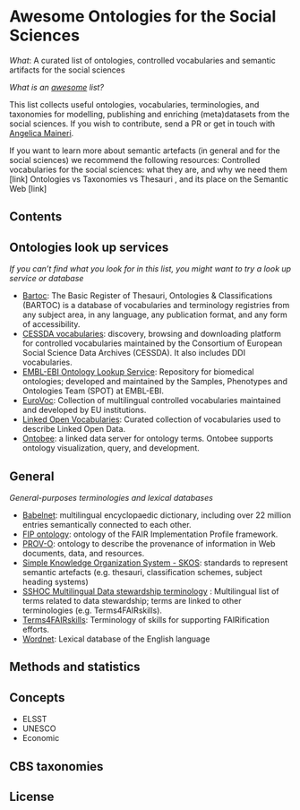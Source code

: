 # Awesome Ontologies for the Social Sciences
*What*: A curated list of ontologies, controlled vocabularies and semantic artifacts for the social sciences

*What is an [awesome](https://github.com/sindresorhus/awesome) list?*

This list collects useful ontologies, vocabularies, terminologies, and taxonomies for modelling, publishing and enriching (meta)datasets from the social sciences. If you wish to contribute, send a PR or get in touch with [Angelica Maineri](mailto:angelica@odissei-data.nl). 

If you want to learn more about semantic artefacts (in general and for the social sciences) we recommend the following resources:
Controlled vocabularies for the social sciences: what they are, and why we need them [link]
Ontologies vs Taxonomies vs Thesauri , and its place on the Semantic Web [link]

## Contents

## Ontologies look up services
_If you can’t find what you look for in this list, you might want to try a look up service or database_
- [Bartoc](https://bartoc.org/vocabularies): The Basic Register of Thesauri, Ontologies & Classifications (BARTOC) is a database of vocabularies and terminology registries from any subject area, in any language, any publication format, and any form of accessibility.
- [CESSDA vocabularies](https://vocabularies.cessda.eu/): discovery, browsing and downloading platform for controlled vocabularies maintained by the Consortium of European Social Science Data Archives (CESSDA). It also includes DDI vocabularies.
- [EMBL-EBI Ontology Lookup Service](https://www.ebi.ac.uk/ols/index): Repository for biomedical ontologies; developed and maintained by the Samples, Phenotypes and Ontologies Team (SPOT) at EMBL-EBI.
- [EuroVoc](https://op.europa.eu/en/web/eu-vocabularies): Collection of multilingual controlled vocabularies maintained and developed by EU institutions. 
- [Linked Open Vocabularies](https://lov.linkeddata.es/dataset/lov/): Curated collection of vocabularies used to describe Linked Open Data.  
- [Ontobee](https://ontobee.org/): a linked data server for ontology terms. Ontobee supports ontology visualization, query, and development. 

## General
_General-purposes terminologies and lexical databases_
- [Babelnet](https://babelnet.org/): multilingual encyclopaedic dictionary, including over 22 million entries semantically connected to each other.  
- [FIP ontology](https://peta-pico.github.io/FAIR-nanopubs/fip/index-en.html): ontology of the FAIR Implementation Profile framework.
- [PROV-O](https://www.w3.org/TR/prov-o/): ontology to describe the provenance of information in Web documents, data, and resources.
- [Simple Knowledge Organization System  - SKOS](https://www.w3.org/2004/02/skos/): standards to represent semantic artefacts (e.g. thesauri, classification schemes, subject heading systems)
- [SSHOC Multilingual Data stewardship terminology](https://vocabs.sshopencloud.eu/vocabularies/sshocterm/en/index/A) : Multilingual list of terms related to data stewardship; terms are linked to other terminologies (e.g. Terms4FAIRskills).
- [Terms4FAIRskills](https://github.com/terms4fairskills/FAIRterminology): Terminology of skills for supporting FAIRification efforts. 
- [Wordnet](https://wordnet.princeton.edu/): Lexical database of the English language

## Methods and statistics

## Concepts
- ELSST
- UNESCO
- Economic

## CBS taxonomies



## License
